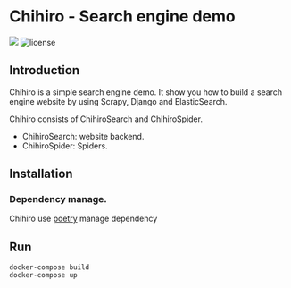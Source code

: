 # Chihiro - Search engine demo

![](https://img.shields.io/pypi/pyversions/Django.svg) ![license](https://img.shields.io/github/license/mashape/apistatus.svg)


## Introduction

Chihiro is a simple search engine demo. It show you how to build a search engine website by using Scrapy, Django and ElasticSearch.

Chihiro consists of ChihiroSearch and ChihiroSpider.

- ChihiroSearch: website backend.
- ChihiroSpider: Spiders.

## Installation

### Dependency manage.

Chihiro use [poetry](https://python-poetry.org/docs/) manage dependency


## Run


```
docker-compose build
docker-compose up
```


